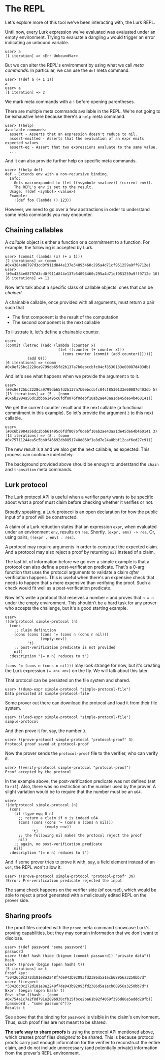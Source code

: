 # The REPL

Let's explore more of this tool we've been interacting with, the Lurk REPL.

Until now, every Lurk expression we've evaluated was evaluated under an empty environment.
Trying to evaluate a dangling `a` would trigger an error indicating an unbound variable.

```
user> a
[1 iteration] => <Err UnboundVar>
```

But we can alter the REPL's environment by using what we call *meta commands*.
In particular, we can use the `def` meta command.

```
user> !(def a (+ 1 1))
a
user> a
[1 iteration] => 2
```

We mark meta commands with a `!` before opening parentheses.

There are multiple meta commands available in the REPL.
We're not going to be exhaustive here because there's a `help` meta command.

```
user> !(help)
Available commands:
  assert - Asserts that an expression doesn't reduce to nil.
  assert-emitted - Asserts that the evaluation of an expr emits expected values
  assert-eq - Assert that two expressions evaluate to the same value.
  ...
```

And it can also provide further help on specific meta commands.

```
user> !(help def)
def - Extends env with a non-recursive binding.
  Info:
    Gets macroexpanded to (let ((<symbol> <value>)) (current-env)).
    The REPL's env is set to the result.
  Usage: !(def <symbol> <value>)
  Example:
    !(def foo (lambda () 123))
```

However, we need to go over a few abstractions in order to understand some meta commands you may encounter.

## Chaining callables

A *callable* object is either a function or a commitment to a function.
For example, the following is accepted by Lurk.

```
user> (commit (lambda (x) (+ x 1)))
[2 iterations] => (comm #0x4384e08797d3cd0f911d844e137e54093460c295a4d71cf951259a9ff9712e)
user> (#0x4384e08797d3cd0f911d844e137e54093460c295a4d71cf951259a9ff9712e 10)
[6 iterations] => 11
```

Now let's talk about a specific class of callable objects: ones that can be *chained*.

A chainable callable, once provided with all arguments, must return a pair such that
* The first component is the result of the computation
* The second component is the next callable

To illustrate it, let's define a chainable counter.

```
user>
(commit (letrec ((add (lambda (counter x)
                        (let ((counter (+ counter x)))
                          (cons counter (commit (add counter)))))))
          (add 0)))
[6 iterations] => (comm #0x8ef25bc2228ca9799db65fd2b137a7b0ebccbfc04cf8530133e60087d403db)
```

And let's see what happens when we provide the argument `5` to it.

```
user> (#0x8ef25bc2228ca9799db65fd2b137a7b0ebccbfc04cf8530133e60087d403db 5)
[13 iterations] => (5 . (comm #0x6b2984a56dc2bbb61495c6fdf8076f0debf10ab2ae43aa1de45de64b460141))
```

We get the current counter result and the next callable (a functional commitment in this example).
So let's provide the argument `3` to this next callable.

```
user> (#0x6b2984a56dc2bbb61495c6fdf8076f0debf10ab2ae43aa1de45de64b460141 3)
[13 iterations] => (8 . (comm #0x75711244ea5c5bb0f46692db8851748d860f1e8d7e24a8bbf12caf6ed27c91))
```

The new result is `8` and we also get the next callable, as expected.
This process can continue indefinitely.

The background provided above should be enough to understand the `chain` and `transition` meta commands.

## Lurk protocol

The Lurk protocol API is useful when a verifier party wants to be specific about what a proof must claim before checking whether it verifies or not.

Broadly speaking, a Lurk protocol is an open declaration for how the public input of a proof will be constructed.

A claim of a Lurk reduction states that an expression `expr`, when evaluated under an environment `env`, results on `res`.
Shortly, `(expr, env) -> res`.
Or, using pairs, `((expr . env) . res)`.

A protocol may require arguments in order to construct the expected claim.
And a protocol may also reject a proof by returning `nil` instead of a claim.

The last bit of information before we go over a simple example is that a protocol can also define a post-verification predicate.
That's a 0-arg function that uses the protocol arguments to validate a claim *after* verification happens.
This is useful when there's an expensive check that needs to happen that's more expensive than verifying the proof.
Such a check would fit well as a post-verification predicate.

Now let's write a protocol that receives a number `n` and proves that `n = n` under the empty environment.
This shouldn't be a hard task for any prover who accepts the challenge, but it's a good starting example.

```
user>
!(defprotocol simple-protocol (n)
  (cons
    ;; claim definition
    (cons (cons (cons '= (cons n (cons n nil)))
                (empty-env))
          't)
    ;; post-verification predicate is not provided
    nil)
  :description "(= n n) reduces to t")
```

`(cons '= (cons n (cons n nil)))` may look strange for now, but it's creating the Lurk expression `(= <n> <n>)` on the fly.
We will talk about this later.

That protocol can be persisted on the file system and shared.

```
user> !(dump-expr simple-protocol "simple-protocol-file")
Data persisted at simple-protocol-file
```

Some prover out there can download the protocol and load it from their file system.

```
user> !(load-expr simple-protocol "simple-protocol-file")
simple-protocol
```

And then prove it for, say, the number `3`.

```
user> !(prove-protocol simple-protocol "protocol-proof" 3)
Protocol proof saved at protocol-proof
```

Now the prover sends the `protocol-proof` file to the verifier, who can verify it.

```
user> !(verify-protocol simple-protocol "protocol-proof")
Proof accepted by the protocol
```

In the example above, the post-verification predicate was not defined (set to `nil`).
Also, there was no restriction on the number used by the prover.
A slight variation would be to require that the number must be an `u64`.

```
user>
!(defprotocol simple-protocol (n)
  (cons
    (if (type-eqq 0 n)
      ;; return a claim if n is indeed u64
      (cons (cons (cons '= (cons n (cons n nil)))
                  (empty-env))
            't)
      ;; the following nil makes the protocol reject the proof
      nil)
    ;; again, no post-verification predicate
    nil)
  :description "(= n n) reduces to t")
```

And if some prover tries to prove it with, say, a field element instead of an `u64`, the REPL won't allow it.

```
user> !(prove-protocol simple-protocol "protocol-proof" 3n)
!Error: Pre-verification predicate rejected the input
```

The same check happens on the verifier side (of course!), which would be able to reject a proof generated with a maliciously edited REPL on the prover side.

## Sharing proofs

The proof files created with the `prove` meta command showcase Lurk's proving capabilities, but they may contain information that we don't want to disclose.

```
user> !(def password "some password")
password
user> !(def hash (hide (bignum (commit password)) "private data"))
hash
user> !(prove (begin (open hash) t))
[5 iterations] => t
Proof key: "50426c0c272d181e8e2248f7de943b92093fd2386d5a1ecb68956a3250bb7d"
user> !(inspect "50426c0c272d181e8e2248f7de943b92093fd2386d5a1ecb68956a3250bb7d")
Expr: (begin (open hash) t)
Env: <Env ((hash . (comm #0x754a1c7a2f8d791e2896930cfb15fbce2ba61b92f4069f396d86e5addd28fb)) (password . "some password"))>
Result: t
```

See above that the binding for `password` is visible in the claim's environment.
Thus, such proof files are not meant to be shared.

**The safe way to share proofs** is using the protocol API mentioned above, which creates proof files *designed* to be shared.
This is because protocol proofs carry just enough information for the verifier to reconstruct the entire claim, and do not include unnecessary (and potentially private) information from the prover's REPL environment.
